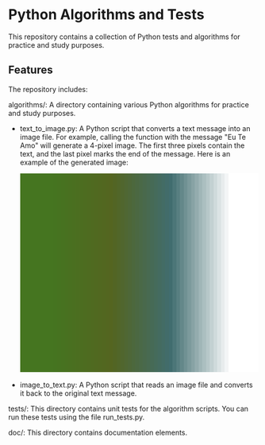 # Python Algorithms and Tests
This repository contains a collection of Python tests and algorithms for practice and study purposes.
## Features
The repository includes:

algorithms/: A directory containing various Python algorithms for practice and study purposes.

 * text_to_image.py: A Python script that converts a text message into an image file. For example, calling the function with the message "Eu Te Amo" will generate a 4-pixel image. The first three pixels contain the text, and the last pixel marks the end of the message. 
    Here is an example of the generated image:
    
    <img src="doc/sample.png" alt="Sample" width="500" height="400">


* image_to_text.py: A Python script that reads an image file and converts it back to the original text message.

tests/:
    This directory contains unit tests for the algorithm scripts. You can run these tests using the file run_tests.py.

doc/: 
    This directory contains documentation elements.